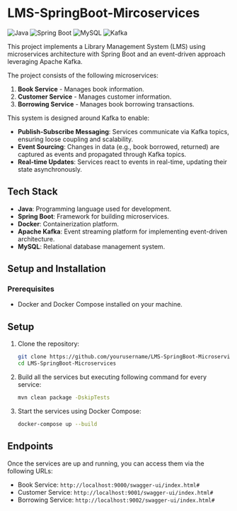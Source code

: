 # LMS-SpringBoot-Mircoservices
![Java](https://img.shields.io/badge/Java-17-blue?style=flat&logo=java)
![Spring Boot](https://img.shields.io/badge/Spring_Boot-3.3.1-green?style=flat&logo=spring)
![MySQL](https://img.shields.io/badge/MySQL-8.0-blue?style=flat&logo=mysql)
![Kafka](https://img.shields.io/badge/Apache_Kafka-2.8.1-red?style=flat&logo=apache-kafka)

This project implements a Library Management System (LMS) using microservices architecture with Spring Boot and an event-driven approach leveraging Apache Kafka.

The project consists of the following microservices:

1. **Book Service** - Manages book information.
2. **Customer Service** - Manages customer information.
3. **Borrowing Service** - Manages book borrowing transactions.

This system is designed around Kafka to enable:

- **Publish-Subscribe Messaging**: Services communicate via Kafka topics, ensuring loose coupling and scalability.
- **Event Sourcing**: Changes in data (e.g., book borrowed, returned) are captured as events and propagated through Kafka topics.
- **Real-time Updates**: Services react to events in real-time, updating their state asynchronously.

## Tech Stack

- **Java**: Programming language used for development.
- **Spring Boot**: Framework for building microservices.
- **Docker**: Containerization platform.
- **Apache Kafka**: Event streaming platform for implementing event-driven architecture.
- **MySQL**: Relational database management system.

## Setup and Installation

### Prerequisites

- Docker and Docker Compose installed on your machine.

## Setup

1. Clone the repository:
    ```bash
    git clone https://github.com/yourusername/LMS-SpringBoot-Microservices.git
    cd LMS-SpringBoot-Microservices
    ```

2. Build all the services but executing following command for every service:
    ```bash
    mvn clean package -DskipTests
    ```

3. Start the services using Docker Compose:
    ```bash
    docker-compose up --build
    ```

## Endpoints

Once the services are up and running, you can access them via the following URLs:

- Book Service: `http://localhost:9000/swagger-ui/index.html#`
- Customer Service: `http://localhost:9001/swagger-ui/index.html#`
- Borrowing Service: `http://localhost:9002/swagger-ui/index.html#`


